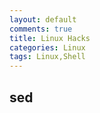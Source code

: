 ```yaml
---
layout: default
comments: true
title: Linux Hacks
categories: Linux
tags: Linux,Shell
---
```



## sed

## 


